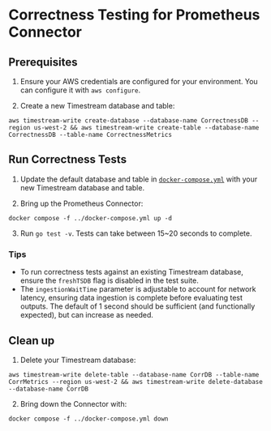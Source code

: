 # Correctness Testing for Prometheus Connector

## Prerequisites
1. Ensure your AWS credentials are configured for your environment. You can configure it with `aws configure`.

2. Create a new Timestream database and table:
```
aws timestream-write create-database --database-name CorrectnessDB --region us-west-2 && aws timestream-write create-table --database-name CorrectnessDB --table-name CorrectnessMetrics
```

## Run Correctness Tests
1. Update the default database and table in [`docker-compose.yml`](https://github.com/awslabs/amazon-timestream-connector-prometheus/blob/main/docker-compose.yml) with your new Timestream database and table.

2. Bring up the Prometheus Connector:
```
docker compose -f ../docker-compose.yml up -d
```

3. Run `go test -v`. Tests can take between 15~20 seconds to complete.

### Tips

- To run correctness tests against an existing Timestream database, ensure the `freshTSDB` flag is disabled in the test suite.
- The `ingestionWaitTime` parameter is adjustable to account for network latency, ensuring data ingestion is complete before evaluating test outputs. The default of 1 second should be sufficient (and functionally expected), but can increase as needed.

## Clean up
1. Delete your Timestream database:

```
aws timestream-write delete-table --database-name CorrDB --table-name CorrMetrics --region us-west-2 && aws timestream-write delete-database --database-name CorrDB
````

2. Bring down the Connector with:
```
docker compose -f ../docker-compose.yml down
```
